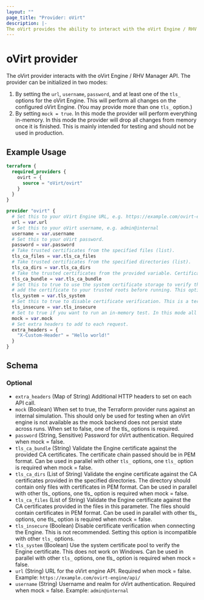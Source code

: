 ```yaml
---
layout: ""
page_title: "Provider: oVirt"
description: |-
The oVirt provides the ability to interact with the oVirt Engine / RHV Manager API.
---
```


# oVirt provider

The oVirt provider interacts with the oVirt Engine / RHV Manager API. The provider can be initialized in two modes:

1. By setting the `url`, `username`, `password`, and at least one of the `tls_` options for the oVirt Engine. This will
   perform all changes on the configured oVirt Engine. (You may provide more than one `tls_` option.)
2. By setting `mock = true`. In this mode the provider will perform everything in-memory. In this mode the provider
   will drop all changes from memory once it is finished. This is mainly intended for testing and should not be used
   in production.

## Example Usage

```terraform
terraform {
  required_providers {
    ovirt = {
      source = "oVirt/ovirt"
    }
  }
}

provider "ovirt" {
  # Set this to your oVirt Engine URL, e.g. https://example.com/ovirt-engine/api/
  url = var.url
  # Set this to your oVirt username, e.g. admin@internal
  username = var.username
  # Set this to your oVirt password.
  password = var.password
  # Take trusted certificates from the specified files (list).
  tls_ca_files = var.tls_ca_files
  # Take trusted certificates from the specified directories (list).
  tls_ca_dirs = var.tls_ca_dirs
  # Take the trusted certificates from the provided variable. Certificates must be in PEM format.
  tls_ca_bundle = var.tls_ca_bundle
  # Set this to true to use the system certificate storage to verify the engine certificate. You must
  # add the certificate to your trusted roots before running. This option doesn't work on Windows.
  tls_system = var.tls_system
  # Set this to true to disable certificate verification. This is a terrible idea.
  tls_insecure = var.tls_insecure
  # Set to true if you want to run an in-memory test. In this mode all other options will be ignored.
  mock = var.mock
  # Set extra headers to add to each request.
  extra_headers = {
    "X-Custom-Header" = "Hello world!"
  }
}
```

<!-- schema generated by tfplugindocs -->
## Schema

### Optional

- `extra_headers` (Map of String) Additional HTTP headers to set on each API call.
- `mock` (Boolean) When set to true, the Terraform provider runs against an internal simulation. This should only be used for testing when an oVirt engine is not available as the mock backend does not persist state across runs. When set to false, one of the tls_ options is required.
- `password` (String, Sensitive) Password for oVirt authentication. Required when mock = false.
- `tls_ca_bundle` (String) Validate the Engine certificate against the provided CA certificates. The certificate chain passed should be in PEM format. Can be used in parallel with other `tls_` options, one `tls_` option is required when mock = false.
- `tls_ca_dirs` (List of String) Validate the engine certificate against the CA certificates provided in the specified directories. The directory should contain only files with certificates in PEM format. Can be used in parallel with other tls_ options, one tls_ option is required when mock = false.
- `tls_ca_files` (List of String) Validate the Engine certificate against the CA certificates provided in the files in this parameter. The files should contain certificates in PEM format. Can be used in parallel with other tls_ options, one tls_ option is required when mock = false.
- `tls_insecure` (Boolean) Disable certificate verification when connecting the Engine. This is not recommended. Setting this option is incompatible with other `tls_` options.
- `tls_system` (Boolean) Use the system certificate pool to verify the Engine certificate. This does not work on Windows. Can be used in parallel with other `tls_` options, one tls_ option is required when mock = false.
- `url` (String) URL for the oVirt engine API. Required when mock = false. Example: `https://example.com/ovirt-engine/api/`
- `username` (String) Username and realm for oVirt authentication. Required when mock = false. Example: `admin@internal`